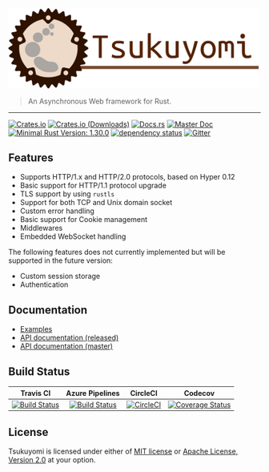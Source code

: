 <img src="https://raw.githubusercontent.com/tsukuyomi-rs/tsukuyomi/master/tsukuyomi-header.png" alt="header" width="500" />

> An Asynchronous Web framework for Rust.

---

[![Crates.io][crates-io-badge]][crates-io]
[![Crates.io (Downloads)][downloads-badge]][crates-io]
[![Docs.rs][docs-rs-badge]][docs-rs]
[![Master Doc][master-doc-badge]][master-doc]
[![Minimal Rust Version: 1.30.0][rust-version-badge]][rust-version]
[![dependency status][deps-rs-badge]][deps-rs]
[![Gitter][gitter-badge]][gitter]

## Features

* Supports HTTP/1.x and HTTP/2.0 protocols, based on Hyper 0.12
* Basic support for HTTP/1.1 protocol upgrade
* TLS support by using `rustls`
* Support for both TCP and Unix domain socket
* Custom error handling
* Basic support for Cookie management
* Middlewares
* Embedded WebSocket handling

The following features does not currently implemented but will be supported in the future version:

* Custom session storage
* Authentication

## Documentation

* [Examples][examples]
* [API documentation (released)][docs-rs]
* [API documentation (master)][master-doc]

## Build Status

| Travis CI | Azure Pipelines | CircleCI | Codecov |
|:---------:|:---------------:|:--------:|:-------:|
| [![Build Status][travis-badge]][travis] | [![Build Status][azure-pipelines-badge]][azure-pipelines] | [![CircleCI][circleci-badge]][circleci] | [![Coverage Status][codecov-badge]][codecov] |

## License
Tsukuyomi is licensed under either of [MIT license](LICENSE-MIT) or [Apache License, Version 2.0](LICENSE-APACHE) at your option.

<!-- links -->

[crates-io]: https://crates.io/crates/tsukuyomi
[docs-rs]: https://docs.rs/tsukuyomi
[rust-version]: https://www.rust-lang.org
[master-doc]: https://tsukuyomi-rs.github.io/tsukuyomi
[gitter]: https://gitter.im/ubnt-intrepid/tsukuyomi
[examples]: https://github.com/tsukuyomi-rs/examples
[deps-rs]: https://deps.rs/crate/tsukuyomi/0.3.0
[travis]: https://travis-ci.org/tsukuyomi-rs/tsukuyomi
[azure-pipelines]: https://dev.azure.com/tsukuyomi-rs/tsukuyomi-rs/_build/latest?definitionId=1
[circleci]: https://circleci.com/gh/tsukuyomi-rs/tsukuyomi/tree/master
[codecov]: https://codecov.io/gh/tsukuyomi-rs/tsukuyomi

[crates-io-badge]: https://img.shields.io/crates/v/tsukuyomi.svg
[downloads-badge]: https://img.shields.io/crates/d/tsukuyomi.svg
[rust-version-badge]: https://img.shields.io/badge/rustc-1.30.0-lightgray.svg
[docs-rs-badge]: https://docs.rs/tsukuyomi/badge.svg
[master-doc-badge]: https://img.shields.io/badge/doc-master-blue.svg
[gitter-badge]: https://badges.gitter.im/ubnt-intrepid/tsukuyomi.svg
[deps-rs-badge]: https://deps.rs/crate/tsukuyomi/0.3.0/status.svg
[travis-badge]: https://travis-ci.org/tsukuyomi-rs/tsukuyomi.svg?branch=master
[azure-pipelines-badge]: https://dev.azure.com/tsukuyomi-rs/tsukuyomi-rs/_apis/build/status/tsukuyomi-rs.tsukuyomi
[circleci-badge]: https://circleci.com/gh/tsukuyomi-rs/tsukuyomi/tree/master.svg?style=svg
[codecov-badge]: https://codecov.io/gh/tsukuyomi-rs/tsukuyomi/branch/master/graph/badge.svg
